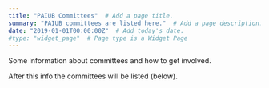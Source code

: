 ```yaml
---
title: "PAIUB Committees"  # Add a page title.
summary: "PAIUB committees are listed here."  # Add a page description.
date: "2019-01-01T00:00:00Z"  # Add today's date.
#type: "widget_page"  # Page type is a Widget Page
---
```


Some information about committees and how to get involved.

After this info the committees will be listed (below).
